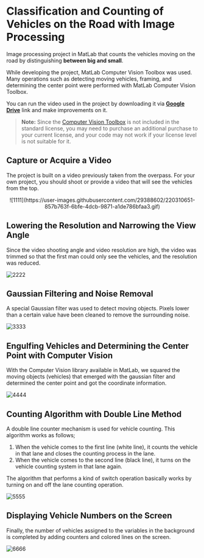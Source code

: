 # Classification and Counting of Vehicles on the Road with Image Processing
Image processing project in MatLab that counts the vehicles moving on the road by distinguishing **between big and small**.

While developing the project, MatLab Computer Vision Toolbox was used. Many operations such as detecting moving vehicles, framing, and determining the center point were performed with MatLab Computer Vision Toolbox.

You can run the video used in the project by downloading it via [**Google Drive**](https://drive.google.com/file/d/1-Mw80VX0W6ZSHe1v2MP_h5Acat7efBJs/view) link and make improvements on it.

> **Note:** Since the [Computer Vision Toolbox](https://www.mathworks.com/products/computer-vision.html) is not included in the standard license, you may need to purchase an additional purchase to your current license, and your code may not work if your license level is not suitable for it.



## Capture or Acquire a Video

The project is built on a video previously taken from the overpass. For your own project, you should shoot or provide a video that will see the vehicles from the top.
<p align="center">
![1111](https://user-images.githubusercontent.com/29388602/220310651-857b763f-6bfe-4dcb-9871-a1de786bfaa3.gif)
<p align="center">

## Lowering the Resolution and Narrowing the View Angle

Since the video shooting angle and video resolution are high, the video was trimmed so that the first man could only see the vehicles, and the resolution was reduced.

![2222](https://user-images.githubusercontent.com/29388602/220310672-a706eb8a-d5c3-476d-917b-a6eeea3a0be7.gif)


## Gaussian Filtering and Noise Removal

A special Gaussian filter was used to detect moving objects. Pixels lower than a certain value have been cleaned to remove the surrounding noise.

![3333](https://user-images.githubusercontent.com/29388602/220310688-ad7e6d5e-417c-43cc-a138-b373eebc4f17.gif)


## Engulfing Vehicles and Determining the Center Point with Computer Vision

With the Computer Vision library available in MatLab, we squared the moving objects (vehicles) that emerged with the gaussian filter and determined the center point and got the coordinate information.

![4444](https://user-images.githubusercontent.com/29388602/220310696-321fc9b5-4236-4b89-b070-894c0e73d4cd.gif)


## Counting Algorithm with Double Line Method

A double line counter mechanism is used for vehicle counting. This algorithm works as follows;

 1. When the vehicle comes to the first line (white line), it counts the vehicle in that lane and closes the counting process in the lane.
 2. When the vehicle comes to the second line (black line), it turns on the vehicle counting system in that lane again.

The algorithm that performs a kind of switch operation basically works by turning on and off the lane counting operation.

![5555](https://user-images.githubusercontent.com/29388602/220310711-2fe4213f-9f01-426a-8219-8a456b8e2287.gif)


## Displaying Vehicle Numbers on the Screen

Finally, the number of vehicles assigned to the variables in the background is completed by adding counters and colored lines on the screen.

![6666](https://user-images.githubusercontent.com/29388602/220310728-2639300a-a87c-4e69-85bb-0ff2f9ac911a.gif)


